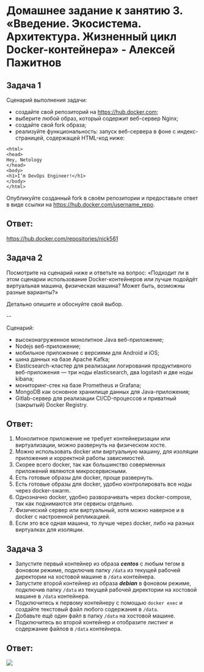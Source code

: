 # Домашнее задание к занятию 3. «Введение. Экосистема. Архитектура. Жизненный цикл Docker-контейнера» - Алексей Пажитнов

## Задача 1

Сценарий выполнения задачи:

- создайте свой репозиторий на https://hub.docker.com;
- выберите любой образ, который содержит веб-сервер Nginx;
- создайте свой fork образа;
- реализуйте функциональность:
запуск веб-сервера в фоне с индекс-страницей, содержащей HTML-код ниже:
```
<html>
<head>
Hey, Netology
</head>
<body>
<h1>I’m DevOps Engineer!</h1>
</body>
</html>
```

Опубликуйте созданный fork в своём репозитории и предоставьте ответ в виде ссылки на https://hub.docker.com/username_repo.

## Ответ:

https://hub.docker.com/repositories/nick561

## Задача 2

Посмотрите на сценарий ниже и ответьте на вопрос:
«Подходит ли в этом сценарии использование Docker-контейнеров или лучше подойдёт виртуальная машина, физическая машина? Может быть, возможны разные варианты?»

Детально опишите и обоснуйте свой выбор.

--

Сценарий:

- высоконагруженное монолитное Java веб-приложение;
- Nodejs веб-приложение;
- мобильное приложение c версиями для Android и iOS;
- шина данных на базе Apache Kafka;
- Elasticsearch-кластер для реализации логирования продуктивного веб-приложения — три ноды elasticsearch, два logstash и две ноды kibana;
- мониторинг-стек на базе Prometheus и Grafana;
- MongoDB как основное хранилище данных для Java-приложения;
- Gitlab-сервер для реализации CI/CD-процессов и приватный (закрытый) Docker Registry.

## Ответ:

1. Монолитное приложение не требует контейнеризации или виртуализации, можно развернуть на физическом хосте.
2. Можно использовать docker или виртуальную машину, для изоляции приложения и корректной работы зависимостей.
3. Скорее всего docker, так как большинство соверменных приложений являются микросервисными.
4. Есть готовые образы для docker, проще развернуть.
5. Есть готовые образы для docker, удобно контролировать все ноды через docker-swarm.
6. Однозначно docker, удобно разворачивать через docker-compose, так как поднимаются эти сервисы отдельно.
7. Физический сервер или виртуальный, хотя можно наверное и в docker с настроенной репликацией.
8. Если это все одная машина, то лучше через docker, либо на разных виртуалках для изоляции. 

## Задача 3

- Запустите первый контейнер из образа ***centos*** c любым тегом в фоновом режиме, подключив папку ```/data``` из текущей рабочей директории на хостовой машине в ```/data``` контейнера.
- Запустите второй контейнер из образа ***debian*** в фоновом режиме, подключив папку ```/data``` из текущей рабочей директории на хостовой машине в ```/data``` контейнера.
- Подключитесь к первому контейнеру с помощью ```docker exec``` и создайте текстовый файл любого содержания в ```/data```.
- Добавьте ещё один файл в папку ```/data``` на хостовой машине.
- Подключитесь во второй контейнер и отобразите листинг и содержание файлов в ```/data``` контейнера.

## Ответ:

![](1.png)
